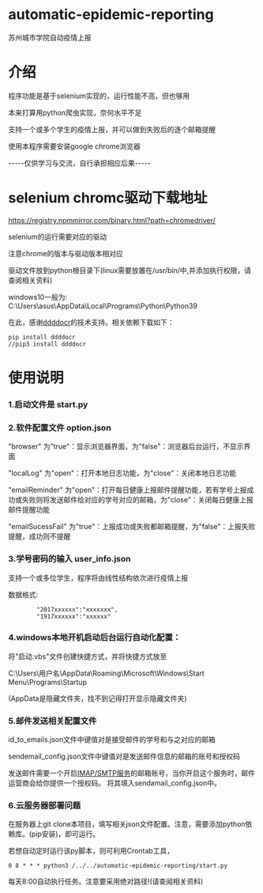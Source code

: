 # automatic-epidemic-reporting
苏州城市学院自动疫情上报

# 介绍
  程序功能是基于selenium实现的，运行性能不高，但也够用

  本来打算用python爬虫实现，奈何水平不足
  
  支持一个或多个学生的疫情上报，并可以做到失败后的逐个邮箱提醒
  
  使用本程序需要安装google chrome浏览器
  
  -----仅供学习与交流，自行承担相应后果-----

# selenium chromc驱动下载地址
  https://registry.npmmirror.com/binary.html?path=chromedriver/

  selenium的运行需要对应的驱动

  注意chrome的版本与驱动版本相对应

  驱动文件放到python根目录下(linux需要放置在/usr/bin/中,并添加执行权限，请查阅相关资料)

  windows10一般为: C:\Users\asus\AppData\Local\Programs\Python\Python39
  
  在此，感谢[ddddocr](https://github.com/sml2h3/ddddocr)的技术支持。相关依赖下载如下：
  ```
  pip install ddddocr
  //pip3 install ddddocr
  ```

# 使用说明
### 1.启动文件是 start.py 

### 2.软件配置文件 option.json

  "browser"  为"true"：显示浏览器界面，为"false"：浏览器后台运行，不显示界面
  
  "localLog"  为"open"：打开本地日志功能，为"close"：关闭本地日志功能
  
  "emailReminder"  为"open"：打开每日健康上报邮件提醒功能，若有学号上报成功或失败则将发送邮件给对应的学号对应的邮箱，为"close"：关闭每日健康上报邮件提醒功能
  
  "emailSucessFail"  为"true"：上报成功或失败都邮箱提醒，为"false"：上报失败提醒，成功则不提醒
  
### 3.学号密码的输入 user_info.json
  支持一个或多位学生，程序将由线性结构依次进行疫情上报
  
  数据格式:
  
            "2017xxxxxx":"xxxxxxx",
            "1917xxxxxx":"xxxxxx"
  
### 4.windows本地开机启动后台运行自动化配置：
  将"启动.vbs"文件创建快捷方式，并将快捷方式放至
  
  C:\Users\用户名\AppData\Roaming\Microsoft\Windows\Start Menu\Programs\Startup
  
  (AppData是隐藏文件夹，找不到记得打开显示隐藏文件夹)
  
### 5.邮件发送相关配置文件
  id_to_emails.json文件中键值对是接受邮件的学号和与之对应的邮箱
  
  sendemail_config.json文件中键值对是发送邮件信息的邮箱的账号和授权码
  
  发送邮件需要一个开启[IMAP/SMTP服务](https://service.mail.qq.com/cgi-bin/help?subtype=1&&id=28&&no=331)的邮箱账号，当你开启这个服务时，邮件运营商会给你提供一个授权码。
  将其填入sendamail_config.json中。
  
### 6.云服务器部署问题
  在服务器上git clone本项目，填写相关json文件配置。注意，需要添加python依赖库。(pip安装)，即可运行。
  
  若想自动定时运行该py脚本，则可利用Crontab工具，
  ```
  0 8 * * * python3 /../../automatic-epidemic-reporting/start.py
  ```
  每天8:00自动执行任务。注意要采用绝对路径!(请查阅相关资料)

